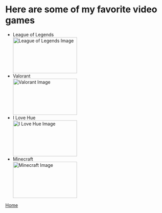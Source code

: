 <h1>Here are some of my favorite video games</h1>
<ul>
  <li>League of Legends</li>
  <img src="https://www.dexerto.com/wp-content/uploads/2021/12/14/league-of-legends-2022-patch-schedule-all-lol-season-12-updates-changes.jpg" alt="League of Legends Image" style="width:200px;height:112.5px;">
  <br>
  <li>Valorant</li>
  <img src="https://image.cnbcfm.com/api/v1/image/106560246-1591029813185copy-of-v_brand_promo_horizontal_offwhite.jpg?v=1591029886&w=1600&h=900" alt="Valorant Image" style="width:200px;height:112.5px;">
  <br>
  <li>I Love Hue</li>
  <img src="https://pbs.twimg.com/tweet_video_thumb/FGhiPlQXwAE04bB?format=jpg&name=large" alt="I Love Hue Image" style="width:200px;height:112.5px;">
  <br>
  <li>Minecraft</li>
  <img src="https://www.windowscentral.com/sites/wpcentral.com/files/styles/xlarge/public/field/image/2021/07/minecraft-hero.jpg" alt="Minecraft Image" style="width:200px;height:112.5px;">
  <br>
</ul>
<a href="https://github.com/hannahboba/hannahsproject/blob/main/README.md">Home</a><br>
